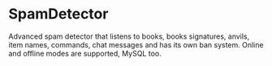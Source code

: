 # SpamDetector
Advanced spam detector that listens to books, books signatures, anvils, item names, commands, chat messages and has its own ban system. Online and offline modes are supported, MySQL too.
